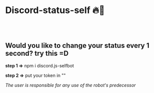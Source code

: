 # Discord-status-self 🔥💢
<br><br>
<h2>Would you like to change your status every 1 second?  try this =D</h2>

<b>step 1 =></b> npm i discord.js-selfbot

<b>step 2 =></b> put your token in ""


<i>The user is responsible for any use of the robot's predecessor</i>
